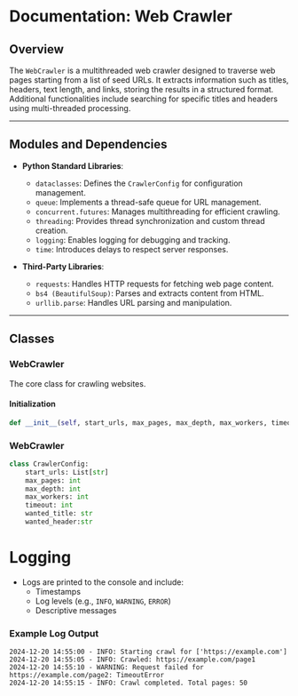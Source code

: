 

# **Documentation: Web Crawler**

## **Overview**
The `WebCrawler` is a multithreaded web crawler designed to traverse web pages starting from a list of seed URLs. It extracts information such as titles, headers, text length, and links, storing the results in a structured format. Additional functionalities include searching for specific titles and headers using multi-threaded processing.

---

## **Modules and Dependencies**
- **Python Standard Libraries**:
  - `dataclasses`: Defines the `CrawlerConfig` for configuration management.
  - `queue`: Implements a thread-safe queue for URL management.
  - `concurrent.futures`: Manages multithreading for efficient crawling.
  - `threading`: Provides thread synchronization and custom thread creation.
  - `logging`: Enables logging for debugging and tracking.
  - `time`: Introduces delays to respect server responses.

- **Third-Party Libraries**:
  - `requests`: Handles HTTP requests for fetching web page content.
  - `bs4 (BeautifulSoup)`: Parses and extracts content from HTML.
  - `urllib.parse`: Handles URL parsing and manipulation.

---

## **Classes**

### **WebCrawler**
The core class for crawling websites.

#### **Initialization**
```python
def __init__(self, start_urls, max_pages, max_depth, max_workers, timeout)
```

### **WebCrawler**
```python
class CrawlerConfig:
    start_urls: List[str]
    max_pages: int
    max_depth: int
    max_workers: int
    timeout: int
    wanted_title: str
    wanted_header:str
```
# **Logging**
- Logs are printed to the console and include:
  - Timestamps
  - Log levels (e.g., `INFO`, `WARNING`, `ERROR`)
  - Descriptive messages
  
### **Example Log Output**
```plaintext
2024-12-20 14:55:00 - INFO: Starting crawl for ['https://example.com']
2024-12-20 14:55:05 - INFO: Crawled: https://example.com/page1
2024-12-20 14:55:10 - WARNING: Request failed for https://example.com/page2: TimeoutError
2024-12-20 14:55:15 - INFO: Crawl completed. Total pages: 50
```








